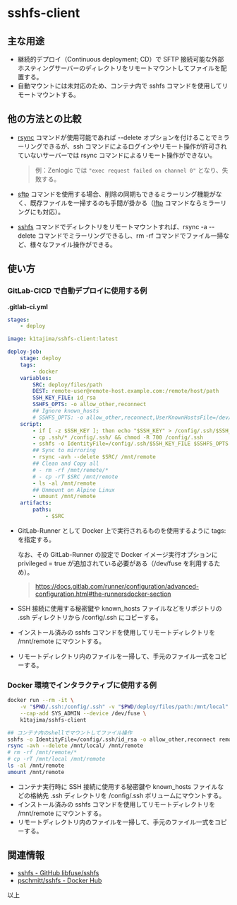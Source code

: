 # sshfs-client

## 主な用途

* 継続的デプロイ（Continuous deployment; CD）で SFTP 接続可能な外部ホスティングサーバーのディレクトリをリモートマウントしてファイルを配置する。
* 自動マウントには未対応のため、コンテナ内で sshfs コマンドを使用してリモートマウントする。

## 他の方法との比較

* [rsync][rsync] コマンドが使用可能であれば --delete オプションを付けることでミラーリングできるが、ssh コマンドによるログインやリモート操作が許可されていないサーバーでは rsync コマンドによるリモート操作ができない。

  > 例：Zenlogic では `"exec request failed on channel 0"` となり、失敗する。

* [sftp][sftp] コマンドを使用する場合、削除の同期もできるミラーリング機能がなく、既存ファイルを一掃するのも手間が掛かる（[lftp][lftp] コマンドならミラーリングにも対応）。
* [sshfs][sshfs] コマンドでディレクトリをリモートマウントすれば、rsync -a --delete コマンドでミラーリングできるし、rm -rf コマンドでファイル一掃など、様々なファイル操作ができる。

[rsync]: https://linux.die.net/man/1/rsync
[sftp]: https://linux.die.net/man/1/sftp
[lftp]: https://linux.die.net/man/1/lftp
[sshfs]: https://linux.die.net/man/1/sshfs

## 使い方

### GitLab-CICD で自動デプロイに使用する例

**.gitlab-ci.yml**

```yml
stages:
    - deploy

image: k1tajima/sshfs-client:latest

deploy-job:
    stage: deploy
    tags:
        - docker
    variables:
        SRC: deploy/files/path
        DEST: remote-user@remote-host.example.com:/remote/host/path
        SSH_KEY_FILE: id_rsa
        SSHFS_OPTS: -o allow_other,reconnect
        ## Ignore known_hosts
        # SSHFS_OPTS: -o allow_other,reconnect,UserKnownHostsFile=/dev/null,StrictHostKeyChecking=no
    script:
        - if [ -z $SSH_KEY ]; then echo "$SSH_KEY" > /config/.ssh/$SSH_KEY_FILE; fi
        - cp .ssh/* /config/.ssh/ && chmod -R 700 /config/.ssh
        - sshfs -o IdentityFile=/config/.ssh/$SSH_KEY_FILE $SSHFS_OPTS $DEST /mnt/remote
        ## Sync to mirroring
        - rsync -avh --delete $SRC/ /mnt/remote
        ## Clean and Copy all
        # - rm -rf /mnt/remote/*
        # - cp -rT $SRC /mnt/remote
        - ls -al /mnt/remote
        ## Unmount on Alpine Linux
        - umount /mnt/remote
    artifacts:
        paths:
            - $SRC
```

* GitLab-Runner として Docker 上で実行されるものを使用するように tags: を指定する。

  なお、その GitLab-Runner の設定で Docker イメージ実行オプションに privileged = true が追加されている必要がある（/dev/fuse を利用するため）。

    > https://docs.gitlab.com/runner/configuration/advanced-configuration.html#the-runnersdocker-section

* SSH 接続に使用する秘密鍵や known_hosts ファイルなどをリポジトリの .ssh ディレクトリから /config/.ssh にコピーする。
* インストール済みの sshfs コマンドを使用してリモートディレクトリを /mnt/remote にマウントする。
* リモートディレクトリ内のファイルを一掃して、手元のファイル一式をコピーする。

### Docker 環境でインタラクティブに使用する例

```bash
docker run --rm -it \
    -v "$PWD/.ssh:/config/.ssh" -v "$PWD/deploy/files/path:/mnt/local" \
    --cap-add SYS_ADMIN --device /dev/fuse \
    k1tajima/sshfs-client

## コンテナ内のshellでマウントしてファイル操作
sshfs -o IdentityFile=/config/.ssh/id_rsa -o allow_other,reconnect remote-user@remote-host.example.com:/remote/host/path /mnt/remote
rsync -avh --delete /mnt/local/ /mnt/remote
# rm -rf /mnt/remote/*
# cp -rT /mnt/local /mnt/remote
ls -al /mnt/remote
umount /mnt/remote
```

* コンテナ実行時に SSH 接続に使用する秘密鍵や known_hosts ファイルなどの格納先 .ssh ディレクトリを /config/.ssh ボリュームにマウントする。
* インストール済みの sshfs コマンドを使用してリモートディレクトリを /mnt/remote にマウントする。
* リモートディレクトリ内のファイルを一掃して、手元のファイル一式をコピーする。

## 関連情報

* [sshfs - GitHub libfuse/sshfs](https://github.com/libfuse/sshfs)
* [pschmitt/sshfs - Docker Hub](https://hub.docker.com/r/pschmitt/sshfs)

以上
